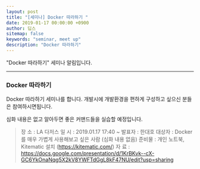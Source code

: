 ```yaml
---
layout: post
title: "[세미나] Docker 따라하기 "
date: 2019-01-17 00:00:00 +0900
author: 딥스
sitemap: false
keywords: "seminar, meet up"
description: "Docker 따라하기"
---
```


"Docker 따라하기" 세미나 알림입니다.

---

### Docker 따라하기

Docker 따라하기 세미나를 합니다. 개발시에 개발환경을 편하게 구성하고 싶으신 분들은 참여하시면됩니다. 

심화 내용은 없고 알아두면 좋은 커맨드들을 실습할 예정입니다.

> 장 소 : LA 다저스
> 일 시 : 2019.01.17 17:40 ~
> 발표자 : 한대호
> 대상자 : Docker를 매우 가볍게 사용해보고 싶은 사람 (심화 내용 없음)
> 준비물 : 개인 노트북, Kitematic 설치 (https://kitematic.com/)
> 자 료 : https://docs.google.com/presentation/d/1KrBKvk--cX-GC6YkOnaNqg5X2kV8YWFTdGgL8kF47NU/edit?usp=sharing